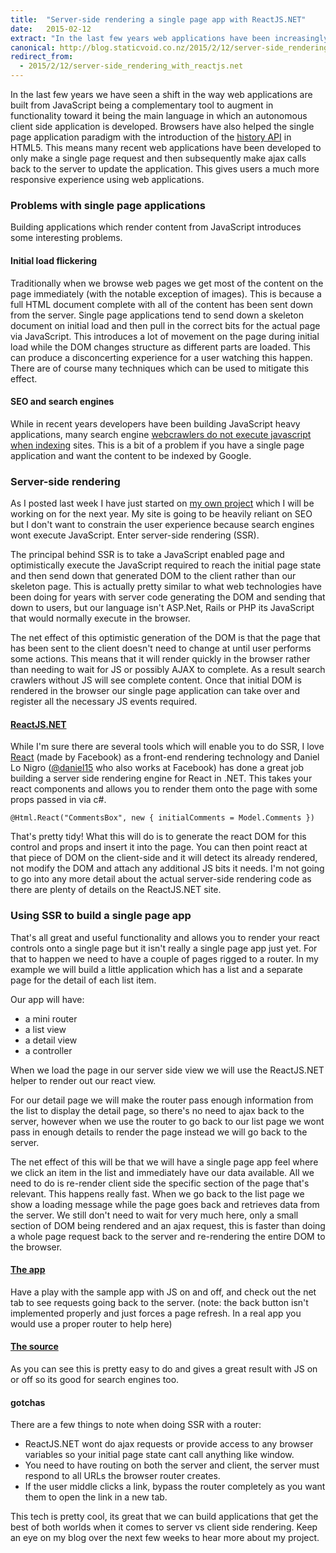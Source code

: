 ```yaml
---
title:  "Server-side rendering a single page app with ReactJS.NET"
date:   2015-02-12
extract: "In the last few years web applications have been increasingly built in JavaScript.This provides rich interactive UI's but introduces problems with non-js search crawlers and initial page load performance. In this post I will look at server-side rendering of a JS application to mitigate these problems."
canonical: http://blog.staticvoid.co.nz/2015/2/12/server-side_rendering_with_reactjs.net
redirect_from:
  - 2015/2/12/server-side_rendering_with_reactjs.net
---
```

In the last few years we have seen a shift in the way web applications are built from JavaScript being a complementary tool to augment in functionality toward it being the main language in which an autonomous client side application is developed. Browsers have also helped the single page application paradigm with the introduction of the [history API](https://developer.mozilla.org/en-US/docs/Web/Guide/API/DOM/Manipulating_the_browser_history) in HTML5. This means many recent web applications have been developed to only make a single page request and then subsequently make ajax calls back to the server to update the application. This gives users a much more responsive experience using web applications.

### Problems with single page applications
Building applications which render content from JavaScript introduces some interesting problems.

#### Initial load flickering
Traditionally when we browse web pages we get most of the content on the page immediately (with the notable exception of images). This is because a full HTML document complete with all of the content has been sent down from the server. Single page applications tend to send down a skeleton document on initial load and then pull in the correct bits for the actual page via JavaScript. This introduces a lot of movement on the page during initial load while the DOM changes structure as different parts are loaded. This can produce a disconcerting experience for a user watching this happen. There are of course many techniques which can be used to mitigate this effect.

#### SEO and search engines
While in recent years developers have been building JavaScript heavy applications, many search engine [webcrawlers do not execute javascript when indexing](https://developers.google.com/webmasters/ajax-crawling/docs/learn-more) sites. This is a bit of a problem if you have a single page application and want the content to be indexed by Google.

### Server-side rendering
As I posted last week I have just started on [my own project](/2014/12/23/new_beginnings) which I will be working on for the next year. My site is going to be heavily reliant on SEO but I don't want to constrain the user experience because search engines wont execute JavaScript. Enter server-side rendering (SSR).

The principal behind SSR is to take a JavaScript enabled page and optimistically execute the JavaScript required to reach the initial page state and then send down that generated DOM to the client rather than our skeleton page. This is actually pretty similar to what web technologies have been doing for years with server code generating the DOM and sending that down to users, but our language isn't ASP.Net, Rails or PHP its JavaScript that would normally execute in the browser.

The net effect of this optimistic generation of the DOM is that the page that has been sent to the client doesn't need to change at until user performs some actions. This means that it will render quickly in the browser rather than needing to wait for JS or possibly AJAX to complete. As a result search crawlers without JS will see complete content. Once that initial DOM is rendered in the browser our single page application can take over and register all the necessary JS events required.

#### [ReactJS.NET](http://reactjs.net/)
While I'm sure there are several tools which will enable you to do SSR, I love [React](http://facebook.github.io/react/) (made by Facebook) as a front-end rendering technology and Daniel Lo Nigro ([@daniel15](https://twitter.com/daniel15) who also works at Facebook) has done a great job building a server side rendering engine for React in .NET. This takes your react components and allows you to render them onto the page with some props passed in via c#.

    @Html.React("CommentsBox", new { initialComments = Model.Comments })

That's pretty tidy! What this will do is to generate the react DOM for this control and props and insert it into the page. You can then point react at that piece of DOM on the client-side and it will detect its already rendered, not modify the DOM and attach any additional JS bits it needs. I'm not going to go into any more detail about the actual server-side rendering code as there are plenty of details on the ReactJS.NET site.

### Using SSR to build a single page app
That's all great and useful functionality and allows you to render your react controls onto a single page but it isn't really a single page app just yet. For that to happen we need to have a couple of pages rigged to a router. In my example we will build a little application which has a list and a separate page for the detail of each list item.

Our app will have:

 - a mini router
 - a list view
 - a detail view
 - a controller

 When we load the page in our server side view we will use the ReactJS.NET helper to render out our react view.

 For our detail page we will make the router pass enough information from the list to display the detail page, so there's no need to ajax back to the server, however when we use the router to go back to our list page we wont pass in enough details to render the page instead we will go back to the server.

The net effect of this will be that we will have a single page app feel where we click an item in the list and immediately have our data available. All we need to do is re-render client side the specific section of the page that's relevant. This happens really fast. When we go back to the list page we show a loading message while the page goes back and retrieves data from the server. We still don't need to wait for very much here, only a small section of DOM being rendered and an ajax request, this is faster than doing a whole page request back to the server and re-rendering the entire DOM to the browser.

#### [The app](http://seofriendlysinglepageapp.azurewebsites.net/)

Have a play with the sample app with JS on and off, and check out the net tab to see requests going back to the server. (note: the back button isn't implemented properly and just forces a page refresh. In a real app you would use a proper router to help here)

#### [The source](https://github.com/lukemcgregor/SeoFriendlySinglePageApp)

As you can see this is pretty easy to do and gives a great result with JS on or off so its good for search engines too.

#### gotchas
There are a few things to note when doing SSR with a router:

 - ReactJS.NET wont do ajax requests or provide access to any browser variables so your initial page state cant call anything like window.
 - You need to have routing on both the server and client, the server must respond to all URLs the browser router creates.
 - If the user middle clicks a link, bypass the router completely as you want them to open the link in a new tab.

This tech is pretty cool, its great that we can build applications that get the best of both worlds when it comes to server vs client side rendering. Keep an eye on my blog over the next few weeks to hear more about my project.
